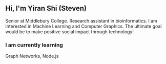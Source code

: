 ## Hi, I'm Yiran Shi (Steven) 

Senior at Middlebury College. Research assistant in bioinformatics. I am interested in Machine Learning and Computer Graphics. The ultimate goal would be to make positive social impact through technology!

### I am currently learning

Graph Networks, Node.js

<!---
Steven-Yiran/Steven-Yiran is a special repository because its `README.md` (this file) appears on your GitHub profile.
You can click the Preview link to take a look at your changes.
--->
